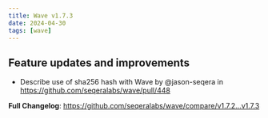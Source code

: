```yaml
---
title: Wave v1.7.3
date: 2024-04-30
tags: [wave]
---
```


## Feature updates and improvements

* Describe use of sha256 hash with Wave by @jason-seqera in https://github.com/seqeralabs/wave/pull/448


**Full Changelog**: https://github.com/seqeralabs/wave/compare/v1.7.2...v1.7.3
